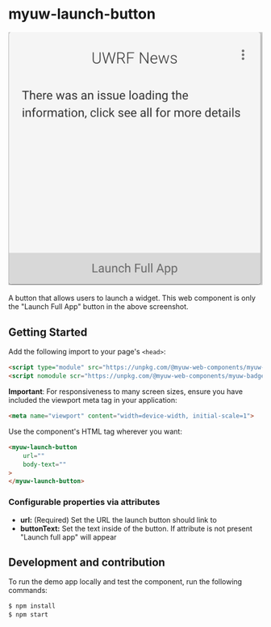 # myuw-launch-button

![Screenshot showing an example of a launch button](launch-button.png "Launch Button")

A button that allows users to launch a widget. This web component is only the "Launch Full App" button in the above screenshot.

## Getting Started

Add the following import to your page's `<head>`:

```html
<script type="module" src="https://unpkg.com/@myuw-web-components/myuw-badge@^1?module"></script>
<script nomodule scr="https://unpkg.com/@myuw-web-components/myuw-badge@^1"></script>
```

**Important**: For responsiveness to many screen sizes, ensure you have included the viewport meta tag in your application:

```html
<meta name="viewport" content="width=device-width, initial-scale=1">
```

Use the component's HTML tag wherever you want:

```HTML
<myuw-launch-button
    url=""
    body-text=""
>
</myuw-launch-button>
```

### Configurable properties via attributes

- **url:** (Required) Set the URL the launch button should link to
- **buttonText:** Set the text inside of the button. If attribute is not present "Launch full app" will appear

## Development and contribution

To run the demo app locally and test the component, run the following commands:

```bash
$ npm install
$ npm start
```

